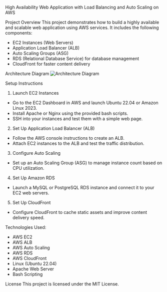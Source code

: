 High Availability Web Application with Load Balancing and Auto Scaling on AWS

Project Overview
This project demonstrates how to build a highly available and scalable web application using AWS services. It includes the following components:
- EC2 Instances (Web Servers)
- Application Load Balancer (ALB)
- Auto Scaling Groups (ASG)
- RDS (Relational Database Service) for database management
- CloudFront for faster content delivery

Architecture Diagram
![Architecture Diagram](docs/architecture-diagram.png)

Setup Instructions

1. Launch EC2 Instances
- Go to the EC2 Dashboard in AWS and launch Ubuntu 22.04 or Amazon Linux 2023.
- Install Apache or Nginx using the provided bash scripts.
- SSH into your instances and test them with a simple web page.

2. Set Up Application Load Balancer (ALB)
- Follow the AWS console instructions to create an ALB.
- Attach EC2 instances to the ALB and test the traffic distribution.

3. Configure Auto Scaling
- Set up an Auto Scaling Group (ASG) to manage instance count based on CPU utilization.

4. Set Up Amazon RDS
- Launch a MySQL or PostgreSQL RDS instance and connect it to your EC2 web servers.

5. Set Up CloudFront
- Configure CloudFront to cache static assets and improve content delivery speed.

Technologies Used:
- AWS EC2
- AWS ALB
- AWS Auto Scaling
- AWS RDS
- AWS CloudFront
- Linux (Ubuntu 22.04)
- Apache Web Server
- Bash Scripting

License
This project is licensed under the MIT License.
